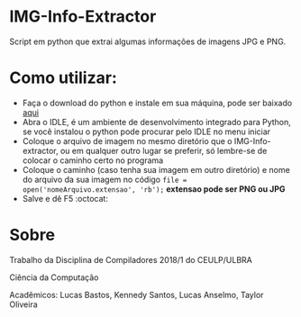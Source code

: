 # IMG-Info-Extractor

Script em python que extrai algumas informações de imagens JPG e PNG.

# Como utilizar:

* Faça o download do python e instale em sua máquina, pode ser baixado [aqui](https://www.python.org/)
* Abra o IDLE, é um ambiente de desenvolvimento integrado para Python, se você instalou o python pode procurar pelo IDLE no menu iniciar
* Coloque o arquivo de imagem no mesmo diretório que o IMG-Info-extractor, ou em qualquer outro lugar se preferir, só lembre-se de colocar o caminho certo no programa
* Coloque o caminho (caso tenha sua imagem em outro diretório) e nome do arquivo da sua imagem no código `file = open('nomeArquivo.extensao', 'rb');` **extensao pode ser PNG ou JPG**
* Salve e dê F5 :octocat:

# Sobre

Trabalho da Disciplina de Compiladores 2018/1 do CEULP/ULBRA

Ciência da Computação

Acadêmicos: Lucas Bastos, Kennedy Santos, Lucas Anselmo, Taylor Oliveira
